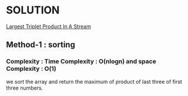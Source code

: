 # SOLUTION

[Largest Triplet Product In A Stream](https://leetcode.com/problems/maximum-product-of-three-numbers/)

## Method-1 : sorting


### Complexity : Time Complexity : O(nlogn) and space Complexity : O(1)

we sort the array and return the maximum of product of last three of first three numbers.
